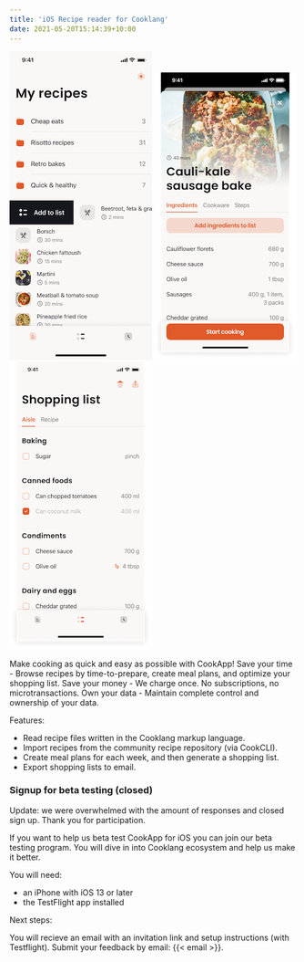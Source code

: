 ```yaml
---
title: 'iOS Recipe reader for Cooklang'
date: 2021-05-20T15:14:39+10:00
---
```


![Recipes](/app/recipes.png)
![Recipe](/app/recipe-ingredients.png)
![Shopping list](/app/shopping-list.png)

Make cooking as quick and easy as possible with CookApp! 
Save your time - Browse recipes by time-to-prepare, create meal plans, and optimize your shopping list.
Save your money - We charge once. No subscriptions, no microtransactions.
Own your data - Maintain complete control and ownership of your data.

Features:
- Read recipe files written in the Cooklang markup language.
- Import recipes from the community recipe repository (via CookCLI).
- Create meal plans for each week, and then generate a shopping list.
- Export shopping lists to email.

### Signup for beta testing (closed)

Update: we were overwhelmed with the amount of responses and closed sign up. Thank you for participation.

If you want to help us beta test CookApp for iOS you can join our beta testing program. You will dive in into Cooklang ecosystem and help us make it better.

You will need:

* an iPhone with iOS 13 or later
* the TestFlight app installed

Next steps:

You will recieve an email with an invitation link and setup instructions (with Testflight). Submit your feedback by email: {{< email >}}.
